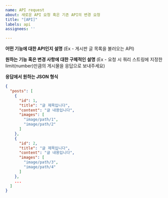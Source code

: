 ```yaml
---
name: API request
about: 새로운 API 요청 혹은 기존 API의 변경 요청
title: "[API]"
labels: api
assignees: ''

---
```


**어떤 기능에 대한 API인지 설명**
(Ex - 게시판 글 목록을 불러오는 API)

**원하는 기능 혹은 변경 사항에 대한 구체적인 설명**
(Ex - 요청 시 쿼리 스트링에 지정한 limit(number)만큼의 게시물을 응답으로 보내주세요)

**응답에서 원하는 JSON 형식**
``` json
{
  "posts": [
    {
      "id": 1,
      "title": "글 제목입니다",
      "content": "글 내용입니다",
      "images": [
        "image/path/1",
        "image/path/2"
      ]
    },
    {
      "id": 2,
      "title": "글 제목입니다",
      "content": "글 내용입니다",
      "images": [
        "image/path/3",
        "image/path/4"
      ]
    },
    ...
  ]
}
```
